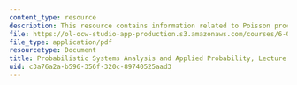 ```yaml
---
content_type: resource
description: This resource contains information related to Poisson process - I.
file: https://ol-ocw-studio-app-production.s3.amazonaws.com/courses/6-041-probabilistic-systems-analysis-and-applied-probability-fall-2010/c3a76a2ab596356f320c89740525aad3_MIT6_041F10_L14.pdf
file_type: application/pdf
resourcetype: Document
title: Probabilistic Systems Analysis and Applied Probability, Lecture 14
uid: c3a76a2a-b596-356f-320c-89740525aad3
---
```

